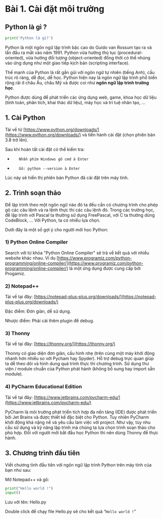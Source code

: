 # Bài 1. Cài đặt môi trường

## **Python là gì ?**

```python
print('Python là gì?') 
```

Python là một ngôn ngữ lập trình bậc cao do Guido van Rossum tạo ra và lần đầu ra mắt vào năm 1991. Python vừa hướng thủ tục \(procedural-oriented\), vừa hướng đối tượng \(object-oriented\) đồng thời có thể nhúng vào ứng dụng như một giao tiếp kịch bản \(scripting interface\).

Thế mạnh của Python là rất gần gũi với ngôn ngữ tự nhiên \(tiếng Anh\), cấu trúc rõ ràng, dễ đọc, dễ học. Python hiện nay là ngôn ngữ lập trình phổ biến rộng rãi ở châu Âu, châu Mỹ và được coi như **ngôn ngữ lập trình trường học**.

Python được dùng để phát triển các ứng dụng web, game, khoa học dữ liệu \(tính toán, phân tích, khai thác dữ liệu\), máy học và trí tuệ nhân tạo, …

## 1.    Cài Python

Tải về từ [https://www.python.org/downloads/](https://www.python.org/downloads/) và tiến hành cài đặt \(chọn phiên bản 3.8 trở lên\).

Sau khi hoàn tất cài đặt có thể kiểm tra:

-        Nhấn phím Windows gõ cmd à Enter

-        Gõ: python --version à Enter

Lúc này sẽ hiển thị phiên bản Python đã cài đặt trên máy tính.

## 2.    Trình soạn thảo

Để lập trình theo một ngôn ngữ nào đó ta đều cần có chương trình cho phép gõ các câu lệnh và ra lệnh thực thi các câu lệnh đó. Trong các trường học, để lập trình với Pascal ta thường sử dụng FreePascal, với C ta thường dùng CodeBlock, … Với Python, ta có nhiều lựa chọn. 

Dưới đây là một số gợi ý cho người mới học Python:

### 1\) Python Online Compiler

Search với từ khóa "Python Online Compiler" sẽ trả về kết quả với nhiều website khác nhau. Ví dụ [https://www.programiz.com/python-programming/online-compiler/](https://www.programiz.com/python-programming/online-compiler/) là một ứng dụng được cung cấp bởi Progamiz.

### **2\)**    **Notepad++**

Tải về tại đây: [https://notepad-plus-plus.org/downloads/](https://notepad-plus-plus.org/downloads/)

Đặc điểm: Đơn giản, dễ sử dụng.

Nhược điểm: Phải cài thêm plugin để debug.

### **3\)**    **Thonny**

Tải về tại đây: [https://thonny.org/](https://thonny.org/)

Thonny có giao diện đơn giản, cấu hình nhẹ \(trên cùng một máy khởi động nhanh hơn nhiều so với Pycham hay Spyder\). Hỗ trợ debug trực quan giúp ta dễ theo dõi và hình dung quá trình thực thi chương trình. Sử dụng thư viện / module chuẩn của Python phát hành \(không bổ sung hay import sẵn module\).

### **4\)**    **PyCharm Educational Edition**

Tải về tại đây: [https://www.jetbrains.com/pycharm-edu/](https://www.jetbrains.com/pycharm-edu/)

PyCharm là môi trường phát triển tích hợp đa nền tảng \(IDE\) được phát triển bởi Jet Brains và được thiết kế đặc biệt cho Python. Tuy nhiên PyCharm khởi động khá nặng nề và yêu cầu làm việc với project. Như vậy, tùy nhu cầu sử dụng và kỹ năng lập trình mà chúng ta lựa chọn trình soạn thảo cho phù hợp. Đối với người mới bắt đầu học Python thì nên dùng Thonny để thực hành.

## 3. Chương trình đầu tiên

Viết chương tình đầu tiên với ngôn ngữ lập trình Python trên máy tính của bạn như sau:

Mở Notepad++ và gõ:

```python
print("Hello world !")
input()
```

Lưu với tên: Hello.py

Double click để chạy file Hello.py sẽ cho kết quả “`Hello world !`”


